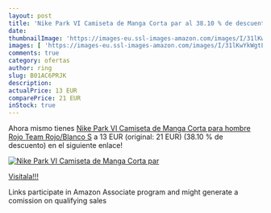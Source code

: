 ```yaml
---
layout: post
title: 'Nike Park VI Camiseta de Manga Corta par al 38.10 % de descuento'
date: 
thumbnailImage: 'https://images-eu.ssl-images-amazon.com/images/I/31lKwYkWgtL._SL200_.jpg'
images: [ 'https://images-eu.ssl-images-amazon.com/images/I/31lKwYkWgtL._SL200_.jpg' ]
comments: true
category: ofertas
author: ring
slug: B01AC6PRJK
description:
actualPrice: 13 EUR
comparePrice: 21 EUR
inStock: true
---
```


Ahora mismo tienes [Nike Park VI Camiseta de Manga Corta para hombre  Rojo  Team Rojo/Blanco   S](https://www.amazon.es/dp/B01AC6PRJK/?tag=tolees-21) a 13 EUR (original: 21 EUR) (38.10 %  de descuento) en el siguiente enlace!

[![Nike Park VI Camiseta de Manga Corta par](https://images-eu.ssl-images-amazon.com/images/I/31lKwYkWgtL._SL200_.jpg)](https://www.amazon.es/dp/B01AC6PRJK/?tag=tolees-21)

[Visítala!!!](https://www.amazon.es/dp/B01AC6PRJK/?tag=tolees-21)

Links participate in Amazon Associate program and might generate a comission on qualifying sales

